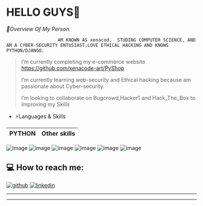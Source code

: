 # HELLO GUYS👋

*🎤Overview Of My Person.*
                       
                       
                       AM KNOWN AS xenacod,  STUDING COMPUTER SCIENCE, AND AM A CYBER-SECURITY ENTUSIAST,LOVE ETHICAL HACKING AND KNOWS PYTHON/DJANGO.
>                       
>
>

>I’m currently completing my e-commerce website https://github.com/xenacode-art/PyShop
>
>
>I’m currently learning  web-security and Ethical hacking because am passionate about Cyber-security.
>
>I’m looking to collaborate on Bugcrowd,Hacker1 and Hack_The_Box to Improving my Skills  





- ⚡Languages & Skills

PYTHON       |     Other skills  |  
------------ | -------------  |
 ![image](https://user-images.githubusercontent.com/67270054/122796356-34ffeb00-d2b6-11eb-8588-6ea5d480de1e.png)
 ![image](https://user-images.githubusercontent.com/67270054/122796140-f5d19a00-d2b5-11eb-83e2-edf04ddcf9c4.png)
 ![image](https://user-images.githubusercontent.com/67270054/122732950-a454eb00-d274-11eb-8170-8612f5dbfabd.png)
 ![image](https://user-images.githubusercontent.com/67270054/122735145-ab7cf880-d276-11eb-9908-885e672f0b41.png)
 ![image](https://user-images.githubusercontent.com/67270054/122733014-b2a30700-d274-11eb-99e2-f499590fbab8.png)
 ![image](https://user-images.githubusercontent.com/67270054/122795990-cfabfa00-d2b5-11eb-836a-d0822cf7af4e.png)


         
         
         


💻 How to reach me:
---
[![github](https://cloud.githubusercontent.com/assets/17016297/18839843/0e06a67a-83d2-11e6-993a-b35a182500e0.png)][1]
[![linkedin](https://cloud.githubusercontent.com/assets/17016297/18839848/0fc7e74e-83d2-11e6-8c6a-277fc9d6e067.png)][2]

---
[1]: http://www.github.com/xenacode-art
[2]: https://www.linkedin.com/in/eric-obinna


---

